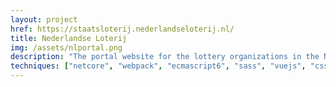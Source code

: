 ```yaml
---
layout: project
href: https://staatsloterij.nederlandseloterij.nl/
title: Nederlandse Loterij
img: /assets/nlportal.png
description: "The portal website for the lottery organizations in the Netherlands. New and innovative website for Dutch Lotteries Organization, the front end and the custom CMS. The site is built with the cutting edge technologies, such as .NET Core, webpack, ES6 / Babel, vue.js, html5, css3 (scss), according to atomic design principles"
techniques: ["netcore", "webpack", "ecmascript6", "sass", "vuejs", "css3-html5", "atomic"]
---
```

